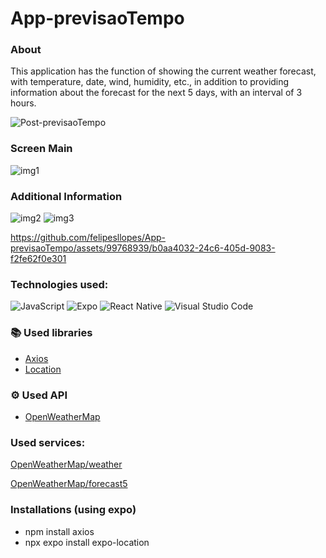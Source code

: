 # App-previsaoTempo

### About
This application has the function of showing the current weather forecast, with temperature, date, wind, humidity, etc., in addition to providing information about the forecast for the next 5 days, with an interval of 3 hours.

![Post-previsaoTempo](https://github.com/felipesllopes/App-previsaoTempo/assets/99768939/1898062b-d4f7-4a9d-bf0c-0bcf4341ddb1)


### Screen Main

![img1](https://github.com/felipesllopes/App-previsaoTempo/assets/99768939/48da3a6f-a562-4f73-8f58-93c6b4e19f57)


### Additional Information

![img2](https://github.com/felipesllopes/App-previsaoTempo/assets/99768939/e59d08a6-b9d8-4464-a20a-fc562f82620b)
![img3](https://github.com/felipesllopes/App-previsaoTempo/assets/99768939/fc9e2772-27c5-42b1-9a63-12042aea4a98)


https://github.com/felipesllopes/App-previsaoTempo/assets/99768939/b0aa4032-24c6-405d-9083-f2fe62f0e301



### Technologies used:

![JavaScript](https://img.shields.io/badge/JavaScript-F7DF1E?style=for-the-badge&logo=javascript&logoColor=black)
![Expo](https://img.shields.io/badge/Expo-5277C3?style=for-the-badge&logo=expo&logoColor=white)
![React Native](https://img.shields.io/badge/React_Native-20232A?style=for-the-badge&logo=react&logoColor=61DAFB)
![Visual Studio Code](https://img.shields.io/badge/Visual_Studio_Code-0078D4?style=for-the-badge&logo=visual%20studio%20code&logoColor=white)

### 📚 Used libraries
- [Axios](https://axios-http.com/ptbr/docs/intro)
- [Location](https://docs.expo.dev/versions/latest/sdk/location/)

### ⚙ Used API
- [OpenWeatherMap](https://openweathermap.org/)

### Used services:
[OpenWeatherMap/weather](https://openweathermap.org/current)

[OpenWeatherMap/forecast5](https://openweathermap.org/forecast5)

### Installations (using expo)
- npm install axios
- npx expo install expo-location

